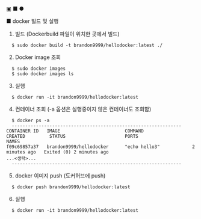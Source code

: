 ▣ ■ ●

■ docker 빌드 및 실행

1) 빌드 (Dockerbuild 파일이 위치한 곳에서 빌드)
```
  $ sudo docker build -t brandon9999/hellodocker:latest ./
```

2) Docker image 조회
```
  $ sudo docker images
  $ sudo docker images ls
```

3) 실행
```
  $ docker run -it brandon9999/hellodocker:latest
```

4) 컨테이너 조회 (-a 옵션은 실행중이지 않은 컨테이너도 조회함)
```
  $ docker ps -a  
  ---------------------------------------------------------------
CONTAINER ID   IMAGE                        COMMAND                  CREATED         STATUS                      PORTS                                                                                      NAMES
f09c69857a37   brandon9999/hellodocker      "echo hello3"            2 minutes ago   Exited (0) 2 minutes ago
...<생략>...
  ---------------------------------------------------------------
```

5) docker 이미지 push (도커허브에 push)
```
  $ docker push brandon9999/hellodocker:latest
```

6) 실행
```
  $ docker run -it brandon9999/hellodocker:latest
```